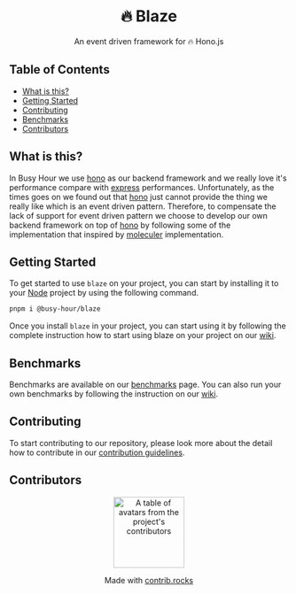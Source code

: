 <h1 align='center'>🔥 Blaze</h1>
<div align='center'>
An event driven framework for 🔥 Hono.js
</div>

<h2 id="table">Table of Contents</h2>

- <a href="#about">What is this?</a>
- <a href="#getting-started">Getting Started</a>
- <a href="#contributing">Contributing</a>
- <a href="#benchmarks">Benchmarks</a>
- <a href="#contributors">Contributors</a>

<h2 id="about">What is this?</h2>

In Busy Hour we use [hono](https://github.com/honojs/hono) as our backend framework and we really love it's performance compare with [express](https://github.com/expressjs/express) performances. Unfortunately, as the times goes on we found out that [hono](https://github.com/honojs/hono) just cannot provide the thing we really like which is an event driven pattern. Therefore, to compensate the lack of support for event driven pattern we choose to develop our own backend framework on top of [hono](https://github.com/honojs/hono) by following some of the implementation that inspired by [moleculer](https://github.com/moleculerjs/moleculer) implementation.

<h2 id="getting-started">Getting Started</h2>

To get started to use `blaze` on your project, you can start by installing it to your [Node](https://nodejs.org/) project by using the following command.

```bash
pnpm i @busy-hour/blaze
```

Once you install `blaze` in your project, you can start using it by following the complete instruction how to start using blaze on your project on our [wiki](https://github.com/Busy-Hour-Studio/blaze/wiki).


<h2 id="benchmarks">Benchmarks</h2>

Benchmarks are available on our [benchmarks](./benchmarks/benchmarks) page. You can also run your own benchmarks by following the instruction on our [wiki](https://github.com/Busy-Hour-Studio/blaze/wiki/Benchmarks).


<h2 id="#contributing">Contributing</h2>

To start contributing to our repository, please look more about the detail how to contribute in our [contribution guidelines](./CONTRIBUTING.md).

<h2 id="contributors">Contributors</h2>

<a href="https://github.com/Busy-Hour-Studio/blaze/graphs/contributors">
  <p align="center">
    <img width="128" src="https://contrib.rocks/image?repo=Busy-Hour-Studio/blaze" alt="A table of avatars from the project's contributors" />
  </p>
</a>

<p align="center">
  Made with <a rel="noopener noreferrer" target="_blank" href="https://contrib.rocks">contrib.rocks</a>
</p>
